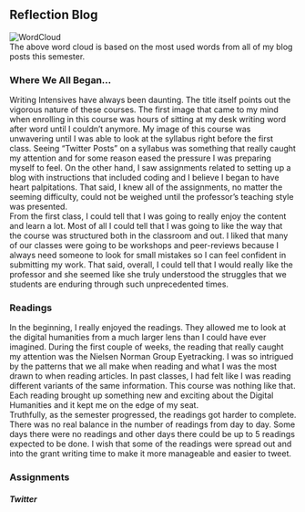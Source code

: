 ## Reflection Blog

![WordCloud](https://lsix642.github.io/Lizzie-S./images/WordCloud.png)  
The above word cloud is based on the most used words from all of my blog posts this semester.

### Where We All Began...  
Writing Intensives have always been daunting. The title itself points out the vigorous nature of these courses. The first image that came to my mind when enrolling in this course was hours of sitting at my desk writing word after word until I couldn’t anymore. My image of this course was unwavering until I was able to look at the syllabus right before the first class. Seeing “Twitter Posts” on a syllabus was something that really caught my attention and for some reason eased the pressure I was preparing myself to feel. On the other hand, I saw assignments related to setting up a blog with instructions that included coding and I believe I began to have heart palpitations. That said, I knew all of the assignments, no matter the seeming difficulty, could not be weighed until the professor’s teaching style was presented.  
From the first class, I could tell that I was going to really enjoy the content and learn a lot. Most of all I could tell that I was going to like the way that the course was structured both in the classroom and out. I liked that many of our classes were going to be workshops and peer-reviews because I always need someone to look for small mistakes so I can feel confident in submitting my work. That said, overall, I could tell that I would really like the professor and she seemed like she truly understood the struggles that we students are enduring through such unprecedented times.  

### Readings  
In the beginning, I really enjoyed the readings. They allowed me to look at the digital humanities from a much larger lens than I could have ever imagined. During the first couple of weeks, the reading that really caught my attention was the Nielsen Norman Group Eyetracking. I was so intrigued by the patterns that we all make when reading and what I was the most drawn to when reading articles. In past classes, I had felt like I was reading different variants of the same information. This course was nothing like that. Each reading brought up something new and exciting about the Digital Humanities and it kept me on the edge of my seat.  
Truthfully, as the semester progressed, the readings got harder to complete. There was no real balance in the number of readings from day to day. Some days there were no readings and other days there could be up to 5 readings expected to be done. I wish that some of the readings were spread out and into the grant writing time to make it more manageable and easier to tweet.  

### Assignments  
##### Twitter  
